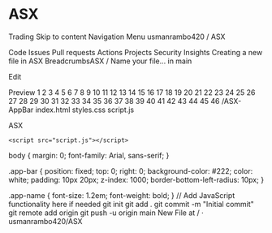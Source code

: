 # ASX
Trading
Skip to content
Navigation Menu
usmanrambo420
/
ASX

Code
Issues
Pull requests
Actions
Projects
Security
Insights
Creating a new file in ASX
BreadcrumbsASX
/
Name your file...
in
main

Edit

Preview
1
2
3
4
5
6
7
8
9
10
11
12
13
14
15
16
17
18
19
20
21
22
23
24
25
26
27
28
29
30
31
32
33
34
35
36
37
38
39
40
41
42
43
44
45
46
/ASX-AppBar
    index.html
    styles.css
    script.js
<!DOCTYPE html>
<html lang="en">
<head>
    <meta charset="UTF-8">
    <meta name="viewport" content="width=device-width, initial-scale=1.0">
    <title>ASX Application Bar</title>
    <link rel="stylesheet" href="styles.css">
</head>
<body>
    <div class="app-bar">
        <div class="app-name">ASX</div>
    </div>

    <script src="script.js"></script>
</body>
</html>
body {
    margin: 0;
    font-family: Arial, sans-serif;
}

.app-bar {
    position: fixed;
    top: 0;
    right: 0;
    background-color: #222;
    color: white;
    padding: 10px 20px;
    z-index: 1000;
    border-bottom-left-radius: 10px;
}

.app-name {
    font-size: 1.2em;
    font-weight: bold;
}
// Add JavaScript functionality here if needed
git init
git add .
git commit -m "Initial commit"
git remote add origin <your-repository-url>
git push -u origin main
New File at / · usmanrambo420/ASX
